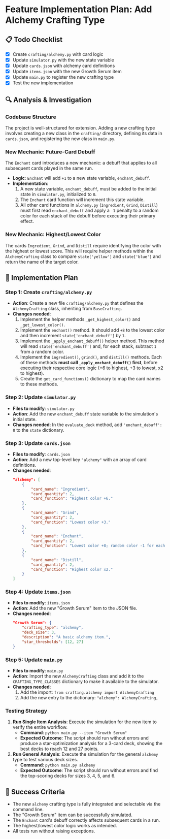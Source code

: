 # Feature Implementation Plan: Add Alchemy Crafting Type

## 📋 Todo Checklist
- [x] Create `crafting/alchemy.py` with card logic
- [x] Update `simulator.py` with the new state variable
- [x] Update `cards.json` with alchemy card definitions
- [x] Update `items.json` with the new Growth Serum item
- [x] Update `main.py` to register the new crafting type
- [x] Test the new implementation

## 🔍 Analysis & Investigation

### Codebase Structure
The project is well-structured for extension. Adding a new crafting type involves creating a new class in the `crafting/` directory, defining its data in `cards.json`, and registering the new class in `main.py`.

### New Mechanic: Future-Card Debuff
The `Enchant` card introduces a new mechanic: a debuff that applies to all subsequent cards played in the same run.
- **Logic**: `Enchant` will add `+1` to a new state variable, `enchant_debuff`.
- **Implementation**:
    1. A new state variable, `enchant_debuff`, must be added to the initial state in `simulator.py`, initialized to `0`.
    2. The `Enchant` card function will increment this state variable.
    3. All other card functions in `alchemy.py` (`Ingredient`, `Grind`, `Distill`) must first read `enchant_debuff` and apply a `-1` penalty to a random color for each stack of the debuff before executing their primary effect.

### New Mechanic: Highest/Lowest Color
The cards `Ingredient`, `Grind`, and `Distill` require identifying the color with the highest or lowest score. This will require helper methods within the `AlchemyCrafting` class to compare `state['yellow']` and `state['blue']` and return the name of the target color.

## 📝 Implementation Plan

### Step 1: Create `crafting/alchemy.py`
- **Action**: Create a new file `crafting/alchemy.py` that defines the `AlchemyCrafting` class, inheriting from `BaseCrafting`.
- **Changes needed**:
    1.  Implement the helper methods `_get_highest_color()` and `_get_lowest_color()`.
    2.  Implement the `enchant()` method. It should add `+8` to the lowest color and then increment `state['enchant_debuff']` by `1`.
    3.  Implement the `_apply_enchant_debuff()` helper method. This method will read `state['enchant_debuff']` and, for each stack, subtract `1` from a random color.
    4.  Implement the `ingredient()`, `grind()`, and `distill()` methods. Each of these methods **must call `_apply_enchant_debuff()` first**, before executing their respective core logic (+6 to highest, +3 to lowest, x2 to highest).
    5.  Create the `get_card_functions()` dictionary to map the card names to these methods.

### Step 2: Update `simulator.py`
- **Files to modify**: `simulator.py`
- **Action**: Add the new `enchant_debuff` state variable to the simulation's initial state.
- **Changes needed**: In the `evaluate_deck` method, add `'enchant_debuff': 0` to the `state` dictionary.

### Step 3: Update `cards.json`
- **Files to modify**: `cards.json`
- **Action**: Add a new top-level key `"alchemy"` with an array of card definitions.
- **Changes needed**:
    ```json
    "alchemy": [
        {
            "card_name": "Ingredient",
            "card_quantity": 2,
            "card_function": "Highest color +6."
        },
        {
            "card_name": "Grind",
            "card_quantity": 2,
            "card_function": "Lowest color +3."
        },
        {
            "card_name": "Enchant",
            "card_quantity": 2,
            "card_function": "Lowest color +8; random color -1 for each future card trigger."
        },
        {
            "card_name": "Distill",
            "card_quantity": 2,
            "card_function": "Highest color x2."
        }
    ]
    ```

### Step 4: Update `items.json`
- **Files to modify**: `items.json`
- **Action**: Add the new "Growth Serum" item to the JSON file.
- **Changes needed**:
    ```json
    "Growth Serum": {
        "crafting_type": "alchemy",
        "deck_size": 3,
        "description": "A basic alchemy item.",
        "star_thresholds": [12, 27]
    }
    ```

### Step 5: Update `main.py`
- **Files to modify**: `main.py`
- **Action**: Import the new `AlchemyCrafting` class and add it to the `CRAFTING_TYPE_CLASSES` dictionary to make it available to the simulator.
- **Changes needed**:
    1.  Add the import: `from crafting.alchemy import AlchemyCrafting`
    2.  Add the new entry to the dictionary: `"alchemy": AlchemyCrafting,`

### Testing Strategy
1.  **Run Single Item Analysis**: Execute the simulation for the new item to verify the entire workflow.
    - **Command**: `python main.py --item "Growth Serum"`
    - **Expected Outcome**: The script should run without errors and produce a star-optimization analysis for a 3-card deck, showing the best decks to reach 12 and 27 points.
2.  **Run General Analysis**: Execute the simulation for the general `alchemy` type to test various deck sizes.
    - **Command**: `python main.py alchemy`
    - **Expected Outcome**: The script should run without errors and find the top-scoring decks for sizes 3, 4, 5, and 6.

## 🎯 Success Criteria
- The new `alchemy` crafting type is fully integrated and selectable via the command line.
- The "Growth Serum" item can be successfully simulated.
- The `Enchant` card's debuff correctly affects subsequent cards in a run.
- The highest/lowest color logic works as intended.
- All tests run without raising exceptions.
